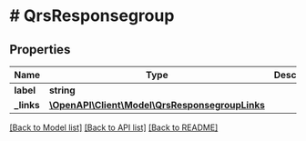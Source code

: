 # # QrsResponsegroup

## Properties

Name | Type | Description | Notes
------------ | ------------- | ------------- | -------------
**label** | **string** |  | [optional]
**_links** | [**\OpenAPI\Client\Model\QrsResponsegroupLinks**](QrsResponsegroupLinks.md) |  | [optional]

[[Back to Model list]](../../README.md#models) [[Back to API list]](../../README.md#endpoints) [[Back to README]](../../README.md)
